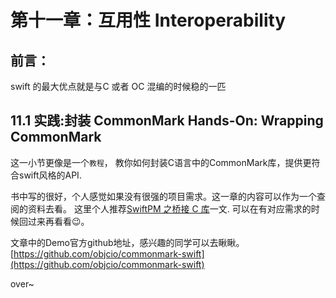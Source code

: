 # 第十一章：互用性 Interoperability

## 前言：

swift 的最大优点就是与C 或者 OC 混编的时候稳的一匹



## 11.1 实践:封装 CommonMark    Hands-On: Wrapping CommonMark
这一小节更像是一个```教程```， 教你如何封装C语言中的CommonMark库，提供更符合swift风格的API.

书中写的很好，个人感觉如果没有很强的项目需求。这一章的内容可以作为一个查阅的资料去看。
这里个人推荐[SwiftPM 之桥接 C 库](https://xiaozhuanlan.com/topic/6410729835)一文.
可以在有对应需求的时候回过来再看看😉。

文章中的Demo官方github地址，感兴趣的同学可以去瞅瞅。
[https://github.com/objcio/commonmark-swift](https://github.com/objcio/commonmark-swift)

over~




